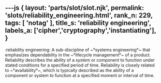---js
{
  layout: 'parts/slot/slot.njk',
  permalink: 'slots/reliability_engineering.html',
  rank_n: 229,
  tags: [ 'notag' ],
  title_s: 'reliability engineering',
  labels_a: ['cipher','cryptography','instantiating'],
}
---
:reliability engineering:
A sub-discipline of ~°systems engineering°~ that emphasizes dependability in the ~°lifecycle management°~ of a product. Reliability describes the ability of a system or component to function under stated conditions for a specified period of time. Reliability is closely related to ~°availability°~, which is typically described as the ability of a component or system to function at a specified moment or interval of time.
